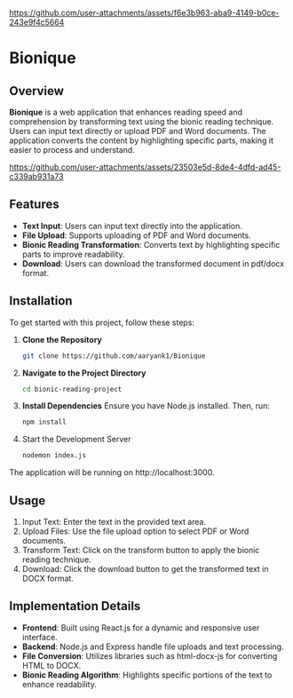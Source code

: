 
https://github.com/user-attachments/assets/f6e3b963-aba9-4149-b0ce-243e9f4c5664
# Bionique

## Overview

**Bionique** is a web application that enhances reading speed and comprehension by transforming text using the bionic reading technique. Users can input text directly or upload PDF and Word documents. The application converts the content by highlighting specific parts, making it easier to process and understand.


https://github.com/user-attachments/assets/23503e5d-8de4-4dfd-ad45-c339ab931a73


## Features

- **Text Input**: Users can input text directly into the application.
- **File Upload**: Supports uploading of PDF and Word documents.
- **Bionic Reading Transformation**: Converts text by highlighting specific parts to improve readability.
- **Download**: Users can download the transformed document in pdf/docx format.

## Installation

To get started with this project, follow these steps:

1. **Clone the Repository**

   ```bash
   git clone https://github.com/aaryank1/Bionique

2. **Navigate to the Project Directory**

   ```bash
   cd bionic-reading-project


3. **Install Dependencies**
Ensure you have Node.js installed. Then, run:

   ```bash
   npm install

4. Start the Development Server
   ```bash
   nodemon index.js
The application will be running on http://localhost:3000.

## Usage
1. Input Text: Enter the text in the provided text area.
2. Upload Files: Use the file upload option to select PDF or Word documents.
3. Transform Text: Click on the transform button to apply the bionic reading technique.
4. Download: Click the download button to get the transformed text in DOCX format.

## Implementation Details
- **Frontend**: Built using React.js for a dynamic and responsive user interface.
- **Backend**: Node.js and Express handle file uploads and text processing.
- **File Conversion**: Utilizes libraries such as html-docx-js for converting HTML to DOCX.
- **Bionic Reading Algorithm**: Highlights specific portions of the text to enhance readability.
